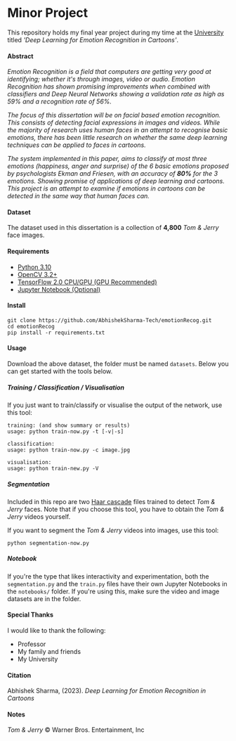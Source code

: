# Minor Project

This repository holds my final year project during my time at the [University](https://www.google.com/) titled *'Deep Learning for Emotion Recognition in Cartoons'*.

#### Abstract

*Emotion Recognition is a field that computers are getting very good at identifying; whether it's through images, video or audio. Emotion Recognition has shown promising improvements when combined with classifiers and Deep Neural Networks showing a validation rate as high as 59% and a recognition rate of 56%.*

*The focus of this dissertation will be on facial based emotion recognition. This consists of detecting facial expressions in images and videos. While the majority of research uses human faces in an attempt to recognise basic emotions, there has been little research on whether the same deep learning techniques can be applied to faces in cartoons.*

*The system implemented in this paper, aims to classify at most three emotions (happiness, anger and surprise) of the 6 basic emotions proposed by psychologists Ekman and Friesen, with an accuracy of <b>80%</b> for the 3 emotions. Showing promise of applications of deep learning and cartoons. This project is an attempt to examine if emotions in cartoons can be detected in the same way that human faces can.*

#### Dataset

The dataset used in this dissertation is a collection of **4,800** *Tom & Jerry* face images. 

#### Requirements

+ [Python 3.10](https://python.org)
+ [OpenCV 3.2+](http://opencv.org/)
+ [TensorFlow 2.0 CPU/GPU (GPU Recommended)](https://tensorflow.org)
+ [Jupyter Notebook (Optional)](http://jupyter.org)

#### Install

```
git clone https://github.com/AbhishekSharma-Tech/emotionRecog.git
cd emotionRecog
pip install -r requirements.txt
```

#### Usage

Download the above dataset, the folder must be named `datasets`. Below you can get started with the tools below.

##### Training / Classification / Visualisation

If you just want to train/classify or visualise the output of the network, use this tool:

```
training: (and show summary or results)
usage: python train-now.py -t [-v|-s]

classification:
usage: python train-now.py -c image.jpg

visualisation:
usage: python train-new.py -V
```

##### Segmentation

Included in this repo are two [Haar cascade](https://en.m.wikipedia.org/wiki/Viola%E2%80%93Jones_object_detection_framework) files trained to detect *Tom & Jerry* faces. Note that if you choose this tool, you have to obtain the *Tom & Jerry* videos yourself.

If you want to segment the *Tom & Jerry* videos into images, use this tool:

```
python segmentation-now.py
```

##### Notebook

If you're the type that likes interactivity and experimentation, both the `segmentation.py` and the `train.py` files have their own Jupyter Notebooks in the `notebooks/` folder. If you're using this, make sure the video and image datasets are in the folder.

#### Special Thanks
I would like to thank the following:

+ Professor 
+ My family and friends
+ My University

#### Citation
Abhishek Sharma, (2023). *Deep Learning for Emotion Recognition in Cartoons*

#### Notes

_Tom & Jerry_ © Warner Bros. Entertainment, Inc



